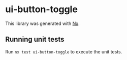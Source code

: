 # ui-button-toggle

This library was generated with [Nx](https://nx.dev).

## Running unit tests

Run `nx test ui-button-toggle` to execute the unit tests.
